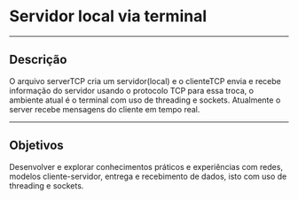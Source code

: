 # Servidor local via terminal

---

## Descrição

O arquivo serverTCP cria um servidor(local) e o clienteTCP envia e recebe informação do servidor usando o protocolo TCP para essa troca, o ambiente atual é o terminal com uso de threading e sockets.
Atualmente o server recebe mensagens do cliente em tempo real.

---

## Objetivos

Desenvolver e explorar conhecimentos práticos e experiências com redes, modelos cliente-servidor, entrega e recebimento de dados, isto com uso de threading e sockets.